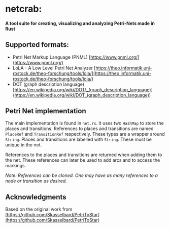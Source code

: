 # netcrab:

#### A tool suite for creating, visualizing and analyzing Petri-Nets made in Rust

## Supported formats:

- Petri Net Markup Language (PNML) [https://www.pnml.org/](https://www.pnml.org/)
- LoLA - A Low Level Petri Net Analyzer [https://theo.informatik.uni-rostock.de/theo-forschung/tools/lola/](https://theo.informatik.uni-rostock.de/theo-forschung/tools/lola/)
- DOT (graph description language) [https://en.wikipedia.org/wiki/DOT\_(graph_description_language)](<https://en.wikipedia.org/wiki/DOT_(graph_description_language)>)

## Petri Net implementation

The main implementation is found in `net.rs`. It uses two `HashMap` to store the places and transitions. References to places and transitions are named `PlaceRef` and `TransitionRef` respectively. These types are a wrapper around `String`. Places and transitions are labelled with `String`. These must be unique in the net.

References to the places and transitions are returned when adding them to the net. These references can later be used to add arcs and to access the markings.

_Note: References can be cloned. One may have as many references to a node or transition as desired._

## Acknowledgments

Based on the original work from [https://github.com/Skasselbard/PetriToStar](https://github.com/Skasselbard/PetriToStar)
